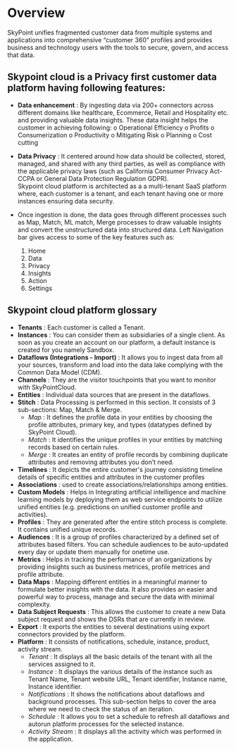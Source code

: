 # Overview
SkyPoint unifies fragmented customer data from multiple systems and applications into comprehensive “customer 360” profiles and provides business and technology users with the tools to secure, govern, and access that data. 
## Skypoint cloud is a Privacy first customer data platform having following features:

- **Data enhancement** : By ingesting data via 200+ connectors across different domains like healthcare, Ecommerce, Retail and Hospitality etc. and providing valuable data insights. These data insight helps the customer in achieving following:
o	Operational Efficiency
o	Profits
o	Consumerization 
o	Productivity
o	Mitigating Risk 
o	Planning
o	Cost cutting


- **Data Privacy** : It centered around how data should be collected, stored, managed, and shared with any third parties, as well as compliance with the applicable privacy laws (such as California Consumer Privacy Act- CCPA or General Data Protection Regulation GDPR).    
 Skypoint cloud platform is architected as a a multi-tenant SaaS platform where, each customer is a tenant, and each tenant having one or more instances ensuring data security.
- Once ingestion is done, the data goes through different processes such as Map, Match, ML match, Merge processes to draw valuable insights and convert the unstructured data into structured data.
Left Navigation bar gives access to some of the key features such as:
  1. Home
  2. Data
  3. Privacy
  4. Insights
  5. Action
  6. Settings

## **Skypoint cloud platform glossary**
- **Tenants** : Each customer is called a Tenant.
- **Instances** : You can consider them as subsidiaries of a single client. As soon as you create an account on our platform, a default instance is created for you namely Sandbox.
- **Dataflows (Integrations - Import)** : It allows you to ingest data from all your sources, transform and load into the data lake complying with the Common Data Model (CDM).
- **Channels** : They are the visitor touchpoints that you want to monitor with SkyPointCloud.
- **Entities** : Individual data sources that are present in the dataflows.
- **Stitch** : Data Processing is performed in this section. It consists of 3 sub-sections: Map, Match & Merge.
  - *Map* : It defines the profile data in your entities by choosing the profile attributes, primary key, and types (datatypes defined by SkyPoint Cloud).
  - *Match* : It identifies the unique profiles in your entities by matching records based on certain rules.
  - *Merge* : It creates an entity of profile records by combining duplicate attributes and removing attributes you don’t need.
- **Timelines** : It depicts the entire customer's journey consisting timeline details of  specific entities and attributes in the customer profiles 
- **Associations** : used to create associations/relationships among  entities.
- **Custom Models** : Helps in Integrating artificial intelligence and machine learning models by deploying them as web service endpoints to utilize unified entities (e.g. predictions on unified customer profile and activities).
- **Profiles** : They are  generated after the entire stitch process is complete. It contains unified unique records.
- **Audiences** : It is a group of profiles characterized by a defined set of attributes based filters. You can schedule audiences to be auto-updated every day or update them manually for onetime use.
- **Metrics** : Helps in tracking the performance of an organizations by providing insights such as business metrices, profile metrices and profile attribute. 
- **Data Maps** : Mapping different entities in a meaningful manner to formulate better insights with the data.  It also provides an easier and powerful way to process, manage and secure the data with minimal complexity.
- **Data Subject Requests** : This allows the customer to create a new Data subject request and shows the DSRs that are currently in review.
- **Export** : It exports the entities to several destinations  using export connectors provided by the platform.
- **Platform** : It consists of notifications, schedule, instance, product, activity stream.
  - *Tenant* : It displays all the basic details of the tenant with all the services assigned to it.
  - *Instance* : It displays the various details of the instance such as Tenant Name, Tenant website URL, Tenant identifier, Instance name, Instance identifier.
  - *Notifications* : It shows the notifications about dataflows and background processes. This sub-section helps to cover the area where we need to check the status of an iteration.
  - *Schedule* : It allows you to set a schedule to refresh all dataflows and autorun platform processes for the selected instance.
  - *Activity Stream* : It displays all the activity which was performed in the application.

